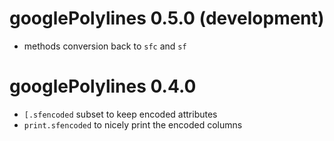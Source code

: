 # googlePolylines 0.5.0 (development)


* methods conversion back to `sfc` and `sf`

# googlePolylines 0.4.0

* `[.sfencoded` subset to keep encoded attributes
* `print.sfencoded` to nicely print the encoded columns